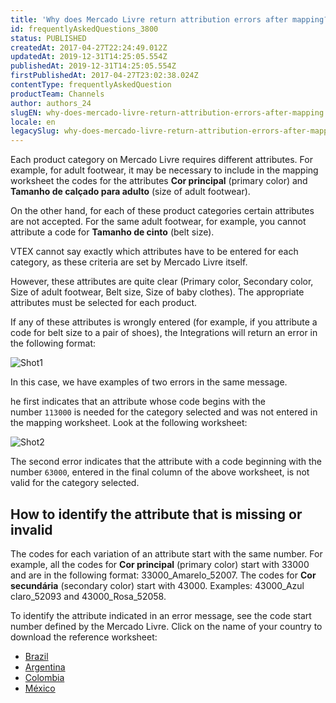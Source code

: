 ```yaml
---
title: 'Why does Mercado Livre return attribution errors after mapping?'
id: frequentlyAskedQuestions_3800
status: PUBLISHED
createdAt: 2017-04-27T22:24:49.012Z
updatedAt: 2019-12-31T14:25:05.554Z
publishedAt: 2019-12-31T14:25:05.554Z
firstPublishedAt: 2017-04-27T23:02:38.024Z
contentType: frequentlyAskedQuestion
productTeam: Channels
author: authors_24
slugEN: why-does-mercado-livre-return-attribution-errors-after-mapping
locale: en
legacySlug: why-does-mercado-livre-return-attribution-errors-after-mapping
---
```


Each product category on Mercado Livre requires different attributes. For example, for adult footwear, it may be necessary to include in the mapping worksheet the codes for the attributes **Cor principal** (primary color) and **Tamanho de calçado para adulto** (size of adult footwear).

On the other hand, for each of these product categories certain attributes are not accepted. For the same adult footwear, for example, you cannot attribute a code for **Tamanho de cinto** (belt size).

VTEX cannot say exactly which attributes have to be entered for each category, as these criteria are set by Mercado Livre itself. 

However, these attributes are quite clear (Primary color, Secondary color, Size of adult footwear, Belt size, Size of baby clothes). The appropriate attributes must be selected for each product.

If any of these attributes is wrongly entered (for example, if you attribute a code for belt size to a pair of shoes), the Integrations will return an error in the following format:

![Shot1](https://images.contentful.com/alneenqid6w5/7A7DwGFr0cw8Q2qek0EqMU/9cad02c847f5dc7be7df68ad14bba39e/Shot1.jpg)

In this case, we have examples of two errors in the same message.

he first indicates that an attribute whose code begins with the number `113000` is needed for the category selected and was not entered in the mapping worksheet. Look at the following worksheet:

![Shot2](//images.contentful.com/alneenqid6w5/4Nue6IMwP6YEKiweMIe0s4/e835e5ab80f6db2b7a13ee4ed6a4f1e4/Shot2.png)

The second error indicates that the attribute with a code beginning with the number `63000`, entered in the final column of the above worksheet, is not valid for the category selected.

## How to identify the attribute that is missing or invalid

The codes for each variation of an attribute start with the same number. For example, all the codes for **Cor principal** (primary color) start with 33000 and are in the following format: 33000_Amarelo_52007. The codes for **Cor secundária** (secondary color) start with 43000. Examples: 43000_Azul claro_52093 and 43000_Rosa_52058.

To identify the attribute indicated in an error message, see the code start number defined by the Mercado Livre. Click on the name of your country to download the reference worksheet:

- [Brazil](//assets.contentful.com/alneenqid6w5/22NlNdUIBK8qWic8cYw2sg/11c88bb0b439c7c7f8ce5909923af3d6/Brasil.zip)
- [Argentina](//assets.contentful.com/alneenqid6w5/3c61gJrH7GWOywMCGMECg4/dc7a2ce73a99d41345dde2092eb1fec6/Argentina.rar)
- [Colombia](//assets.contentful.com/alneenqid6w5/5RePTJoKrYi4qA66WCCYKw/33910300057806b554d566210aa2310a/Colombia.rar)
- [México](//assets.contentful.com/alneenqid6w5/3Z3xgpPyvuYEAIO2me4GSG/e4f4198463d8a3ba05124a30031302fa/Mexico.rar)
